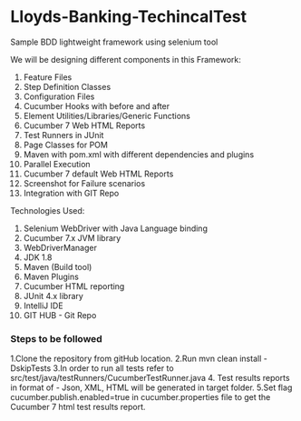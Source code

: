 # Lloyds-Banking-TechincalTest
 Sample BDD lightweight framework using selenium tool

 We will be designing different components in this Framework:
1. Feature Files
2. Step Definition Classes
3. Configuration Files
4. Cucumber Hooks with before and after
5. Element Utilities/Libraries/Generic Functions
6. Cucumber 7 Web HTML Reports
7. Test Runners in JUnit
8. Page Classes for POM
9. Maven with pom.xml with different dependencies and plugins
10. Parallel Execution
11. Cucumber 7 default Web HTML Reports
12. Screenshot for Failure scenarios
13. Integration with GIT Repo

Technologies Used:
1. Selenium WebDriver with Java Language binding
2. Cucumber 7.x JVM library
3. WebDriverManager
4. JDK 1.8
5. Maven (Build tool)
6. Maven Plugins
7. Cucumber HTML reporting
8. JUnit 4.x library
9. IntelliJ IDE
10. GIT HUB - Git Repo

### Steps to be followed
1.Clone the repository from gitHub location.
2.Run mvn clean install -DskipTests
3.In order to run all tests refer to src/test/java/testRunners/CucumberTestRunner.java
4. Test results reports in format of - Json, XML, HTML will be generated in target folder.
5.Set flag cucumber.publish.enabled=true in cucumber.properties file to get the Cucumber 7 html test results report.
